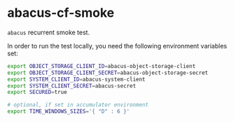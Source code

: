 abacus-cf-smoke
===

`abacus` recurrent smoke test.

In order to run the test locally, you need the following environment variables set:

```bash
export OBJECT_STORAGE_CLIENT_ID=abacus-object-storage-client
export OBJECT_STORAGE_CLIENT_SECRET=abacus-object-storage-secret
export SYSTEM_CLIENT_ID=abacus-system-client
export SYSTEM_CLIENT_SECRET=abacus-secret
export SECURED=true

# optional, if set in accumulator environment
export TIME_WINDOWS_SIZES='{ "D" : 6 }'
```
